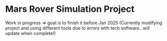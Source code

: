 # Mars Rover Simulation Project
Work in progress => goal is to finish it before Jan 2025
(Currently modifying project and using different tools due to errors with tech software...will update when complete!)
